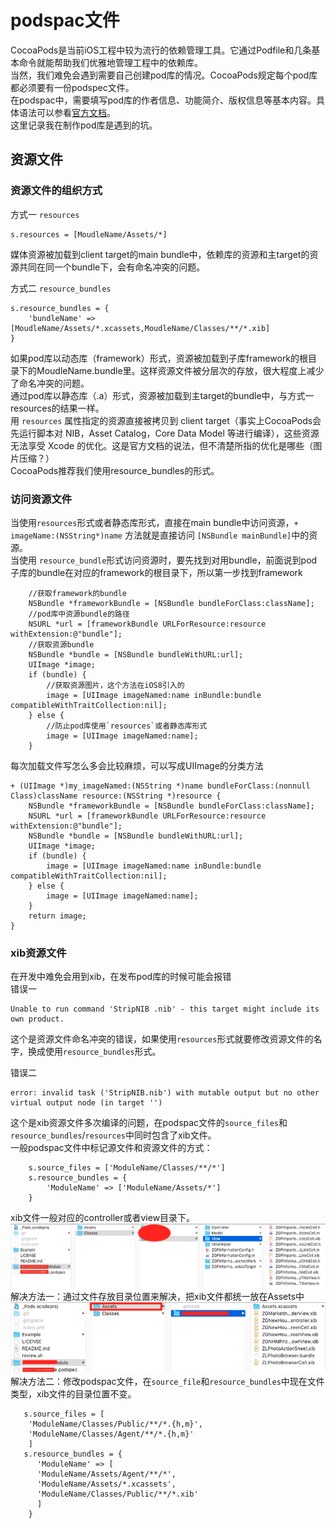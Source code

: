 # podspac文件
CocoaPods是当前iOS工程中较为流行的依赖管理工具。它通过Podfile和几条基本命令就能帮助我们优雅地管理工程中的依赖库。<br/>
当然，我们难免会遇到需要自己创建pod库的情况。CocoaPods规定每个pod库都必须要有一份podspec文件。<br/>
在podspac中，需要填写pod库的作者信息、功能简介、版权信息等基本内容。具体语法可以参看[官方文档](https://guides.cocoapods.org/syntax/podspec.html)。<br/>
这里记录我在制作pod库是遇到的坑。

## 资源文件

### 资源文件的组织方式
方式一 `resources`
```
s.resources = [MoudleName/Assets/*]
```
媒体资源被加载到client target的main bundle中，依赖库的资源和主target的资源共同在同一个bundle下，会有命名冲突的问题。

方式二 `resource_bundles`
```
s.resource_bundles = {
    'bundleName' => [MoudleName/Assets/*.xcassets,MoudleName/Classes/**/*.xib]
}
```
如果pod库以动态库（framework）形式，资源被加载到子库framework的根目录下的MoudleName.bundle里。这样资源文件被分层次的存放，很大程度上减少了命名冲突的问题。<br/>
通过pod库以静态库（.a）形式，资源被加载到主target的bundle中，与方式一resources的结果一样。<br/>
用 `resources` 属性指定的资源直接被拷贝到 client target（事实上CocoaPods会先运行脚本对 NIB，Asset Catalog，Core Data Model 等进行编译），这些资源无法享受 Xcode 的优化。这是官方文档的说法，但不清楚所指的优化是哪些（图片压缩？）<br/>
CocoaPods推荐我们使用resource_bundles的形式。

### 访问资源文件
当使用`resources`形式或者静态库形式，直接在main bundle中访问资源，`+ imageName:(NSString*)name` 方法就是直接访问 `[NSBundle mainBundle]`中的资源。<br/>
当使用 `resource_bundle`形式访问资源时，要先找到对用bundle，前面说到pod子库的bundle在对应的framework的根目录下，所以第一步找到framework
```
    //获取framework的bundle
    NSBundle *frameworkBundle = [NSBundle bundleForClass:className];
    //pod库中资源bundle的路径
    NSURL *url = [frameworkBundle URLForResource:resource withExtension:@"bundle"];
    //获取资源bundle
    NSBundle *bundle = [NSBundle bundleWithURL:url];
    UIImage *image;
    if (bundle) {
        //获取资源图片，这个方法在iOS8引入的
        image = [UIImage imageNamed:name inBundle:bundle compatibleWithTraitCollection:nil];
    } else {
        //防止pod库使用`resources`或者静态库形式
        image = [UIImage imageNamed:name];
    }
```
每次加载文件写怎么多会比较麻烦，可以写成UIImage的分类方法
```
+ (UIImage *)my_imageNamed:(NSString *)name bundleForClass:(nonnull Class)className resource:(NSString *)resource {
    NSBundle *frameworkBundle = [NSBundle bundleForClass:className];
    NSURL *url = [frameworkBundle URLForResource:resource withExtension:@"bundle"];
    NSBundle *bundle = [NSBundle bundleWithURL:url];
    UIImage *image;
    if (bundle) {
        image = [UIImage imageNamed:name inBundle:bundle compatibleWithTraitCollection:nil];
    } else {
        image = [UIImage imageNamed:name];
    }
    return image;
}
```

### xib资源文件
在开发中难免会用到xib，在发布pod库的时候可能会报错<br/>
错误一
```
Unable to run command 'StripNIB .nib' - this target might include its own product.
```
这个是资源文件命名冲突的错误，如果使用`resources`形式就要修改资源文件的名字，换成使用`resource_bundles`形式。<br/>

错误二
 ```
 error: invalid task ('StripNIB.nib') with mutable output but no other virtual output node (in target '')
 ```
这个是xib资源文件多次编译的问题，在podspac文件的`source_files`和`resource_bundles`/`resources`中同时包含了xib文件。<br/>
一般podspac文件中标记源文件和资源文件的方式：
```
    s.source_files = ['ModuleName/Classes/**/*']
    s.resource_bundles = {
        'ModuleName' => ['ModuleName/Assets/*']
    }
```
xib文件一般对应的controller或者view目录下。 <br/>
![](images/ClassXib.png)
解决方法一：通过文件存放目录位置来解决，把xib文件都统一放在Assets中 <br/>
![](images/AssetXib.png)
解决方法二：修改podspac文件，在`source_file`和`resource_bundles`中现在文件类型，xib文件的目录位置不变。
```
   s.source_files = [
    'ModuleName/Classes/Public/**/*.{h,m}',
    'ModuleName/Classes/Agent/**/*.{h,m}'
    ]
   s.resource_bundles = {
      'ModuleName' => [
      'ModuleName/Assets/Agent/**/*',
      'ModuleName/Assets/*.xcassets',
      'ModuleName/Classes/Public/**/*.xib'
      ]
    }
```

